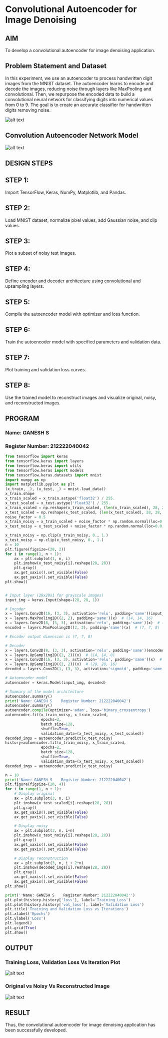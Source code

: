 # Convolutional Autoencoder for Image Denoising

## AIM

To develop a convolutional autoencoder for image denoising application.


## Problem Statement and Dataset
In this experiment, we use an autoencoder to process handwritten digit images from the MNIST dataset. The autoencoder learns to encode and decode the images, reducing noise through layers like MaxPooling and convolutional. Then, we repurpose the encoded data to build a convolutional neural network for classifying digits into numerical values from 0 to 9. The goal is to create an accurate classifier for handwritten digits removing noise.

![alt text](image-1.png)
## Convolution Autoencoder Network Model

![alt text](image.png)

## DESIGN STEPS

## STEP 1:
Import TensorFlow, Keras, NumPy, Matplotlib, and Pandas.

## STEP 2:
Load MNIST dataset, normalize pixel values, add Gaussian noise, and clip values.

## STEP 3:
Plot a subset of noisy test images.

## STEP 4:
Define encoder and decoder architecture using convolutional and upsampling layers.

## STEP 5:
Compile the autoencoder model with optimizer and loss function.

## STEP 6:
Train the autoencoder model with specified parameters and validation data.

## STEP 7:
Plot training and validation loss curves.

## STEP 8:
Use the trained model to reconstruct images and visualize original, noisy, and reconstructed images.

## PROGRAM
### Name: GANESH S
### Register Number: 212222040042
```python
from tensorflow import keras
from tensorflow.keras import layers
from tensorflow.keras import utils
from tensorflow.keras import models
from tensorflow.keras.datasets import mnist
import numpy as np
import matplotlib.pyplot as plt
(x_train, _), (x_test, _) = mnist.load_data()
x_train.shape
x_train_scaled = x_train.astype('float32') / 255.
x_test_scaled = x_test.astype('float32') / 255.
x_train_scaled = np.reshape(x_train_scaled, (len(x_train_scaled), 28, 28, 1))
x_test_scaled = np.reshape(x_test_scaled, (len(x_test_scaled), 28, 28, 1))
noise_factor = 0.5
x_train_noisy = x_train_scaled + noise_factor * np.random.normal(loc=0.0, scale=1.0, size=x_train_scaled.shape) 
x_test_noisy = x_test_scaled + noise_factor * np.random.normal(loc=0.0, scale=1.0, size=x_test_scaled.shape) 

x_train_noisy = np.clip(x_train_noisy, 0., 1.)
x_test_noisy = np.clip(x_test_noisy, 0., 1.)
n = 10
plt.figure(figsize=(20, 2))
for i in range(1, n + 1):
    ax = plt.subplot(1, n, i)
    plt.imshow(x_test_noisy[i].reshape(28, 28))
    plt.gray()
    ax.get_xaxis().set_visible(False)
    ax.get_yaxis().set_visible(False)
plt.show()


# Input layer (28x28x1 for grayscale images)
input_img = keras.Input(shape=(28, 28, 1))

# Encoder
x = layers.Conv2D(16, (3, 3), activation='relu', padding='same')(input_img)  # (28, 28, 16)
x = layers.MaxPooling2D((2, 2), padding='same')(x)  # (14, 14, 16)
x = layers.Conv2D(8, (3, 3), activation='relu', padding='same')(x)  # (14, 14, 8)
encoded = layers.MaxPooling2D((2, 2), padding='same')(x)  # (7, 7, 8)

# Encoder output dimension is (7, 7, 8)

# Decoder
x = layers.Conv2D(8, (3, 3), activation='relu', padding='same')(encoded)  # (7, 7, 8)
x = layers.UpSampling2D((2, 2))(x)  # (14, 14, 8)
x = layers.Conv2D(16, (3, 3), activation='relu', padding='same')(x)  # (14, 14, 16)
x = layers.UpSampling2D((2, 2))(x)  # (28, 28, 16)
decoded = layers.Conv2D(1, (3, 3), activation='sigmoid', padding='same')(x)  # (28, 28, 1)

# Autoencoder model
autoencoder = keras.Model(input_img, decoded)

# Summary of the model architecture
autoencoder.summary()
print('Name: GANESH S    Register Number: 212222040042')
autoencoder.summary()
autoencoder.compile(optimizer='adam', loss='binary_crossentropy')
autoencoder.fit(x_train_noisy, x_train_scaled,
                epochs=2,
                batch_size=128,
                shuffle=True,
                validation_data=(x_test_noisy, x_test_scaled))
decoded_imgs = autoencoder.predict(x_test_noisy)
history=autoencoder.fit(x_train_noisy, x_train_scaled,
                epochs=2,
                batch_size=128,
                shuffle=True,
                validation_data=(x_test_noisy, x_test_scaled))
decoded_imgs = autoencoder.predict(x_test_noisy)

n = 10
print('Name: GANESH S    Register Number: 212222040042')
plt.figure(figsize=(20, 4))
for i in range(1, n + 1):
    # Display original
    ax = plt.subplot(3, n, i)
    plt.imshow(x_test_scaled[i].reshape(28, 28))
    plt.gray()
    ax.get_xaxis().set_visible(False)
    ax.get_yaxis().set_visible(False)

    # Display noisy
    ax = plt.subplot(3, n, i+n)
    plt.imshow(x_test_noisy[i].reshape(28, 28))
    plt.gray()
    ax.get_xaxis().set_visible(False)
    ax.get_yaxis().set_visible(False)    

    # Display reconstruction
    ax = plt.subplot(3, n, i + 2*n)
    plt.imshow(decoded_imgs[i].reshape(28, 28))
    plt.gray()
    ax.get_xaxis().set_visible(False)
    ax.get_yaxis().set_visible(False)
plt.show()

print(''Name: GANESH S    Register Number: 212222040042'')
plt.plot(history.history['loss'], label='Training Loss')
plt.plot(history.history['val_loss'], label='Validation Loss')
plt.title('Training and Validation Loss vs Iterations')
plt.xlabel('Epochs')
plt.ylabel('Loss')
plt.legend()
plt.grid(True)
plt.show()
```

## OUTPUT

### Training Loss, Validation Loss Vs Iteration Plot

![alt text](image-2.png)



### Original vs Noisy Vs Reconstructed Image 

![alt text](image-3.png)



## RESULT
Thus, the convolutional autoencoder for image denoising application has been successfully developed.